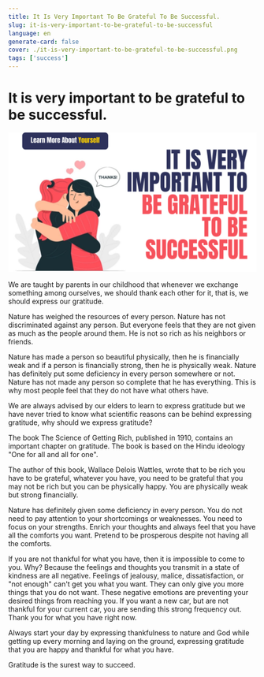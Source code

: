 ```yaml
---
title: It Is Very Important To Be Grateful To Be Successful.
slug: it-is-very-important-to-be-grateful-to-be-successful
language: en
generate-card: false
cover: ./it-is-very-important-to-be-grateful-to-be-successful.png
tags: ['success']
---
```

# It is very important to be grateful to be successful.

![](./it-is-very-important-to-be-grateful-to-be-successful.png)

We are taught by parents in our childhood that whenever we exchange something among ourselves, we should thank each other for it, that is, we should express our gratitude.

Nature has weighed the resources of every person. Nature has not discriminated against any person. But everyone feels that they are not given as much as the people around them. He is not so rich as his neighbors or friends.

Nature has made a person so beautiful physically, then he is financially weak and if a person is financially strong, then he is physically weak. Nature has definitely put some deficiency in every person somewhere or not. Nature has not made any person so complete that he has everything. This is why most people feel that they do not have what others have.

We are always advised by our elders to learn to express gratitude but we have never tried to know what scientific reasons can be behind expressing gratitude, why should we express gratitude?

The book The Science of Getting Rich, published in 1910, contains an important chapter on gratitude. The book is based on the Hindu ideology &quot;One for all and all for one&quot;.

The author of this book, Wallace Delois Wattles, wrote that to be rich you have to be grateful, whatever you have, you need to be grateful that you may not be rich but you can be physically happy. You are physically weak but strong financially.

Nature has definitely given some deficiency in every person. You do not need to pay attention to your shortcomings or weaknesses. You need to focus on your strengths. Enrich your thoughts and always feel that you have all the comforts you want. Pretend to be prosperous despite not having all the comforts.

If you are not thankful for what you have, then it is impossible to come to you. Why? Because the feelings and thoughts you transmit in a state of kindness are all negative. Feelings of jealousy, malice, dissatisfaction, or &quot;not enough&quot; can&#39;t get you what you want. They can only give you more things that you do not want. These negative emotions are preventing your desired things from reaching you. If you want a new car, but are not thankful for your current car, you are sending this strong frequency out. Thank you for what you have right now.

Always start your day by expressing thankfulness to nature and God while getting up every morning and laying on the ground, expressing gratitude that you are happy and thankful for what you have.

Gratitude is the surest way to succeed.